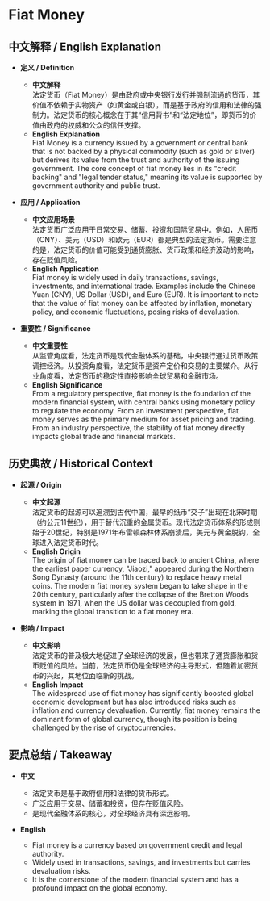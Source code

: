 # Fiat Money

## 中文解释 / English Explanation

* **定义 / Definition**  
  - **中文解释**  
    法定货币（Fiat Money）是由政府或中央银行发行并强制流通的货币，其价值不依赖于实物资产（如黄金或白银），而是基于政府的信用和法律的强制力。法定货币的核心概念在于其“信用背书”和“法定地位”，即货币的价值由政府的权威和公众的信任支撑。  
  - **English Explanation**  
    Fiat Money is a currency issued by a government or central bank that is not backed by a physical commodity (such as gold or silver) but derives its value from the trust and authority of the issuing government. The core concept of fiat money lies in its "credit backing" and "legal tender status," meaning its value is supported by government authority and public trust.

* **应用 / Application**  
  - **中文应用场景**  
    法定货币广泛应用于日常交易、储蓄、投资和国际贸易中。例如，人民币（CNY）、美元（USD）和欧元（EUR）都是典型的法定货币。需要注意的是，法定货币的价值可能受到通货膨胀、货币政策和经济波动的影响，存在贬值风险。  
  - **English Application**  
    Fiat money is widely used in daily transactions, savings, investments, and international trade. Examples include the Chinese Yuan (CNY), US Dollar (USD), and Euro (EUR). It is important to note that the value of fiat money can be affected by inflation, monetary policy, and economic fluctuations, posing risks of devaluation.

* **重要性 / Significance**  
  - **中文重要性**  
    从监管角度看，法定货币是现代金融体系的基础，中央银行通过货币政策调控经济。从投资角度看，法定货币是资产定价和交易的主要媒介。从行业角度看，法定货币的稳定性直接影响全球贸易和金融市场。  
  - **English Significance**  
    From a regulatory perspective, fiat money is the foundation of the modern financial system, with central banks using monetary policy to regulate the economy. From an investment perspective, fiat money serves as the primary medium for asset pricing and trading. From an industry perspective, the stability of fiat money directly impacts global trade and financial markets.

## 历史典故 / Historical Context

* **起源 / Origin**  
  - **中文起源**  
    法定货币的起源可以追溯到古代中国，最早的纸币“交子”出现在北宋时期（约公元11世纪），用于替代沉重的金属货币。现代法定货币体系的形成则始于20世纪，特别是1971年布雷顿森林体系崩溃后，美元与黄金脱钩，全球进入法定货币时代。  
  - **English Origin**  
    The origin of fiat money can be traced back to ancient China, where the earliest paper currency, "Jiaozi," appeared during the Northern Song Dynasty (around the 11th century) to replace heavy metal coins. The modern fiat money system began to take shape in the 20th century, particularly after the collapse of the Bretton Woods system in 1971, when the US dollar was decoupled from gold, marking the global transition to a fiat money era.

* **影响 / Impact**  
  - **中文影响**  
    法定货币的普及极大地促进了全球经济的发展，但也带来了通货膨胀和货币贬值的风险。当前，法定货币仍是全球经济的主导形式，但随着加密货币的兴起，其地位面临新的挑战。  
  - **English Impact**  
    The widespread use of fiat money has significantly boosted global economic development but has also introduced risks such as inflation and currency devaluation. Currently, fiat money remains the dominant form of global currency, though its position is being challenged by the rise of cryptocurrencies.

## 要点总结 / Takeaway

* **中文**  
  - 法定货币是基于政府信用和法律的货币形式。  
  - 广泛应用于交易、储蓄和投资，但存在贬值风险。  
  - 是现代金融体系的核心，对全球经济具有深远影响。  

* **English**  
  - Fiat money is a currency based on government credit and legal authority.  
  - Widely used in transactions, savings, and investments but carries devaluation risks.  
  - It is the cornerstone of the modern financial system and has a profound impact on the global economy.